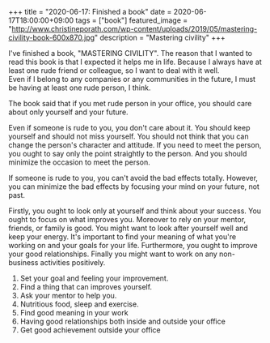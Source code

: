 +++
title =  "2020-06-17: Finished a book"
date = 2020-06-17T18:00:00+09:00
tags = ["book"]
featured_image = "http://www.christineporath.com/wp-content/uploads/2019/05/mastering-civility-book-600x870.jpg"
description = "Mastering civility"
+++

I've finished a book, "MASTERING CIVILITY".
The reason that I wanted to read this book is that I expected it helps me in life.
Because I always have at least one rude friend or colleague, so I want to deal with it well.  
Even if I belong to any companies or any communities in the future,
I must be having at least one rude person, I think.

The book said that if you met rude person in your office,
you should care about only yourself and your future.

Even if someone is rude to you, you don't care about it.
You should keep yourself and should not miss yourself.
You should not think that you can change the person's character and attitude.
If you need to meet the person,
you ought to say only the point straightly to the person.
And you should minimize the occasion to meet the person.

If someone is rude to you, you can't avoid the bad effects totally.
However, you can minimize the bad effects by focusing your mind on your future, not past.

Firstly, you ought to look only at yourself and think about your success.
You ought to focus on what improves you.
Moreover to rely on your mentor, friends, or family is good.
You might want to look after yourself well and keep your energy.
It's important to find your meaning of what you're working on and your goals for your life.
Furthermore, you ought to improve your good relationships.
Finally you might want to work on any non-business activities positively.

1. Set your goal and feeling your improvement.
2. Find a thing that can improves yourself.
3. Ask your mentor to help you.
4. Nutritious food, sleep and exercise.
5. Find good meaning in your work
6. Having good relationships both inside and outside your office
7. Get good achievement outside your office


[MASTERING CIVILITY]: http://www.christineporath.com/books/
